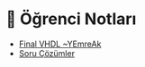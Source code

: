 # 📕 Öğrenci Notları

<!--Index-->

- [Final VHDL ~YEmreAk](./Final%20VHDL%20~YEmreAk.pdf)
- [Soru Çözümler](./Soru%20%C3%87%C3%B6z%C3%BCmler.pdf)

<!--Index-->
